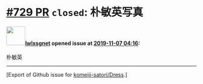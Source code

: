 # [\#729 PR](https://github.com/komeiji-satori/Dress/pull/729) `closed`: 朴敏英写真

#### <img src="https://avatars.githubusercontent.com/u/55240355?u=0136704fcfcf74ead7fb1163df1a5b3b4f940cab&v=4" width="50">[lwlxsgnet](https://github.com/lwlxsgnet) opened issue at [2019-11-07 04:16](https://github.com/komeiji-satori/Dress/pull/729):

朴敏英




-------------------------------------------------------------------------------



[Export of Github issue for [komeiji-satori/Dress](https://github.com/komeiji-satori/Dress).]
